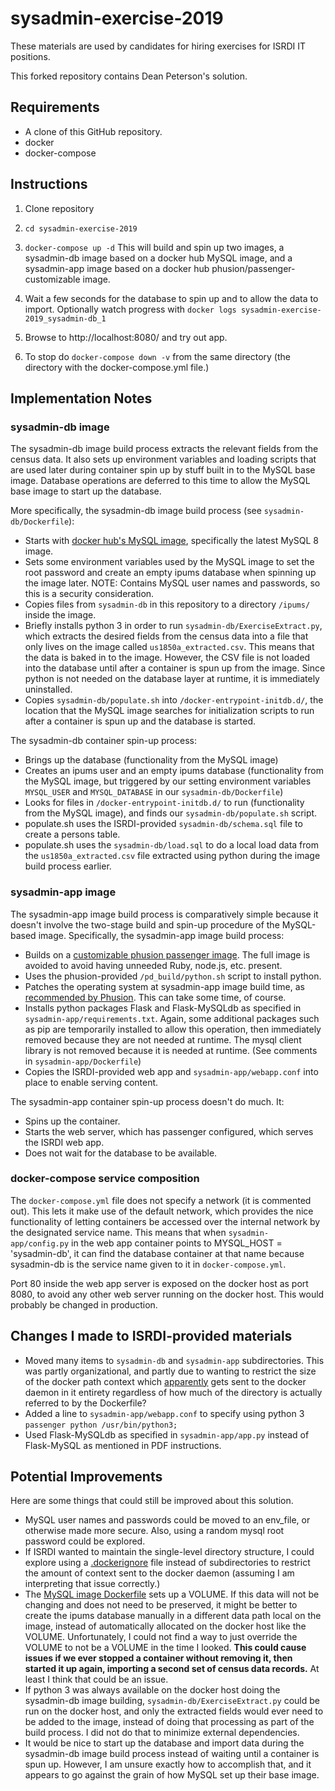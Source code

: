 # sysadmin-exercise-2019

These materials are used by candidates for hiring exercises for ISRDI IT positions.

This forked repository contains Dean Peterson's solution.  

## Requirements
* A clone of this GitHub repository.
* docker
* docker-compose

## Instructions
1. Clone repository

2. `cd sysadmin-exercise-2019`

3. `docker-compose up -d`
This will build and spin up two images, a sysadmin-db image based on a docker hub MySQL image, and a sysadmin-app image based on a docker hub phusion/passenger-customizable image.

4. Wait a few seconds for the database to spin up and to allow the data to import.  Optionally watch progress with
`docker logs sysadmin-exercise-2019_sysadmin-db_1`

5. Browse to http://localhost:8080/ and try out app.

6. To stop do
`docker-compose down -v`
from the same directory (the directory with the docker-compose.yml file.)

## Implementation Notes

### sysadmin-db image

The sysadmin-db image build process extracts the relevant fields from the census data.  It also sets up environment variables and loading scripts that are used later during container spin up by stuff built in to the MySQL base image.  Database operations are deferred to this time to allow the MySQL base image to start up the database.

More specifically, the sysadmin-db image build process (see `sysadmin-db/Dockerfile`):
* Starts with [docker hub's MySQL image](https://hub.docker.com/_/mysql), specifically the latest MySQL 8 image.
* Sets some environment variables used by the MySQL image to set the root password and create an empty ipums database when spinning up the image later.  NOTE: Contains MySQL user names and passwords, so this is a security consideration.
* Copies files from `sysadmin-db` in this repository to a directory `/ipums/` inside the image.
* Briefly installs python 3 in order to run `sysadmin-db/ExerciseExtract.py`, which extracts the desired fields from the census data into a file that only lives on the image called `us1850a_extracted.csv`.  This means that the data is baked in to the image.  However, the CSV file is not loaded into the database until after a container is spun up from the image.  Since python is not needed on the database layer at runtime, it is immediately uninstalled. 
* Copies `sysadmin-db/populate.sh` into `/docker-entrypoint-initdb.d/`, the location that the MySQL image searches for initialization scripts to run after a container is spun up and the database is started.

The sysadmin-db container spin-up process:
* Brings up the database (functionality from the MySQL image)
* Creates an ipums user and an empty ipums database (functionality from the MySQL image, but triggered by our setting environment variables `MYSQL_USER` and `MYSQL_DATABASE` in our `sysadmin-db/Dockerfile`)
* Looks for files in `/docker-entrypoint-initdb.d/` to run (functionality from the MySQL image), and finds our `sysadmin-db/populate.sh` script.
* populate.sh uses the ISRDI-provided `sysadmin-db/schema.sql` file to create a persons table.
* populate.sh uses the `sysadmin-db/load.sql` to do a local load data from the `us1850a_extracted.csv` file extracted using python during the image build process earlier.

### sysadmin-app image

The sysadmin-app image build process is comparatively simple because it doesn't involve the two-stage build and spin-up procedure of the MySQL-based image.  Specifically, the sysadmin-app image build process:
* Builds on a [customizable phusion passenger image](https://hub.docker.com/r/phusion/passenger-customizable).  The full image is avoided to avoid having unneeded Ruby, node.js, etc. present.
* Uses the phusion-provided `/pd_build/python.sh` script to install python.
* Patches the operating system at sysadmin-app image build time, as [recommended by Phusion](https://github.com/phusion/passenger-docker#upgrading_os).  This can take some time, of course.
* Installs python packages Flask and Flask-MySQLdb as specified in `sysadmin-app/requirements.txt`.   Again, some additional packages such as pip are temporarily installed to allow this operation, then immediately removed because they are not needed at runtime.  The mysql client library is not removed because it is needed at runtime.  (See comments in `sysadmin-app/Dockerfile`)
* Copies the ISRDI-provided web app and `sysadmin-app/webapp.conf` into place to enable serving content.

The sysadmin-app container spin-up process doesn't do much.  It:
* Spins up the container.
* Starts the web server, which has passenger configured, which serves the ISRDI web app.
* Does not wait for the database to be available.

### docker-compose service composition
The `docker-compose.yml` file does not specify a network (it is commented out).  This lets it make use of the default network, which provides the nice functionality of letting containers be accessed over the internal network by the designated service name.  This means that when `sysadmin-app/config.py` in the web app container points to MYSQL_HOST = 'sysadmin-db', it can find the database container at that name because sysadmin-db is the service name given to it in `docker-compose.yml`.

Port 80 inside the web app server is exposed on the docker host as port 8080, to avoid any other web server running on the docker host.  This would probably be changed in production.


## Changes I made to ISRDI-provided materials
* Moved many items to `sysadmin-db` and `sysadmin-app` subdirectories.  This was partly organizational, and partly due to wanting to restrict the size of the docker path context which [apparently](https://docs.docker.com/engine/reference/commandline/build/#build-with-path) gets sent to the docker daemon in it entirety regardless of how much of the directory is actually referred to by the Dockerfile?
* Added a line to `sysadmin-app/webapp.conf` to specify using python 3 `passenger python /usr/bin/python3;`
* Used Flask-MySQLdb as specified in `sysadmin-app/app.py` instead of Flask-MySQL as mentioned in PDF instructions.

## Potential Improvements
Here are some things that could still be improved about this solution.
* MySQL user names and passwords could be moved to an env_file, or otherwise made more secure.  Also, using a random mysql root password could be explored.
* If ISRDI wanted to maintain the single-level directory structure, I could explore using a [.dockerignore](https://docs.docker.com/engine/reference/commandline/build/#use-a-dockerignore-file) file instead of subdirectories to restrict the amount of context sent to the docker daemon (assuming I am interpreting that issue correctly.)
* The [MySQL image Dockerfile](https://github.com/docker-library/mysql/blob/3362baccb4352bcf0022014f67c1ec7e6808b8c5/8.0/Dockerfile#L67) sets up a VOLUME.  If this data will not be changing and does not need to be preserved, it might be better to create the ipums database manually in a different data path local on the image, instead of automatically allocated on the docker host like the VOLUME.  Unfortunately, I could not find a way to just override the VOLUME to not be a VOLUME in the time I looked.  **This could cause issues if we ever stopped a container without removing it, then started it up again, importing a second set of census data records.** At least I think that could be an issue.
* If python 3 was always available on the docker host doing the sysadmin-db image building, `sysadmin-db/ExerciseExtract.py` could be run on the docker host, and only the extracted fields would ever need to be added to the image, instead of doing that processing as part of the build process.  I did not do that to minimize external dependencies.
* It would be nice to start up the database and import data during the sysadmin-db image build process instead of waiting until a container is spun up.  However, I am unsure exactly how to accomplish that, and it appears to go against the grain of how MySQL set up their base image.

